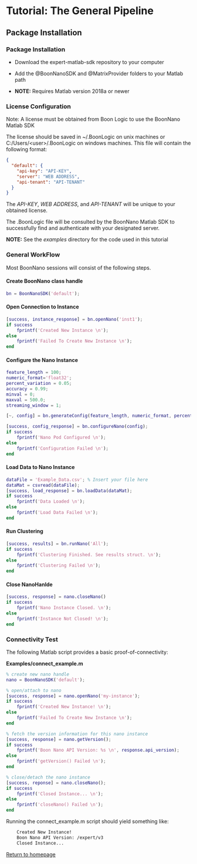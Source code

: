 # Tutorial: The General Pipeline

## Package Installation

### Package Installation

- Download the expert-matlab-sdk repository to your computer

- Add the @BoonNanoSDK and @MatrixProvider folders to your Matlab path

- **NOTE:** Requires Matlab version 2018a or newer

### License Configuration

Note: A license must be obtained from Boon Logic to use the BoonNano Matlab SDK

The license should be saved in ~/.BoonLogic on unix machines or C:/Users/\<user\>/.BoonLogic on windows machines. This file will contain the following format:

```json
{
  "default": {
    "api-key": "API-KEY",
    "server": "WEB ADDRESS",
    "api-tenant": "API-TENANT"
  }
}
```

The *API-KEY*, *WEB ADDRESS*, and *API-TENANT* will be unique to your obtained license.

The .BoonLogic file will be consulted by the BoonNano Matlab SDK to successfully find and authenticate with your designated server.



**NOTE:** See the *examples* directory for the code used in this tutorial


### General WorkFlow

Most BoonNano sessions will consist of the following steps.

#### Create BoonNano class handle

```matlab
bn = BoonNanoSDK('default');
```

#### Open Connection to Instance

```matlab
[success, instance_response] = bn.openNano('inst1');
if success
	fprintf('Created New Instance \n');
else
    fprintf('Failed To Create New Instance \n');
end
```


#### Configure the Nano Instance
```matlab
feature_length = 100;
numeric_format='float32';
percent_variation = 0.05;
accuracy = 0.99;
minval = 0;
maxval = 500.0;
streaming_window = 1;

[~, config] = bn.generateConfig(feature_length, numeric_format, percent_variation, accuracy, minval, maxval, streaming_window);

[success, config_response] = bn.configureNano(config);
if success
    fprintf('Nano Pod Configured \n');
else
    fprintf('Configuration Failed \n');
end
```

#### Load Data to Nano Instance

```matlab
dataFile = 'Example_Data.csv'; % Insert your file here
dataMat = csvread(dataFile);
[success, load_response] = bn.loadData(dataMat);
if success
    fprintf('Data Loaded \n');
else
    fprintf('Load Data Failed \n');
end
```

#### Run Clustering

```matlab
[success, results] = bn.runNano('All');
if success
    fprintf('Clustering Finished. See results struct. \n');
else
    fprintf('Clustering Failed \n');
end
```

#### Close NanoHanlde

```matlab
[success, response] = nano.closeNano()
if success
    fprintf('Nano Instance Closed. \n');
else
    fprintf('Instance Not Closed! \n');
end
```

### Connectivity Test

The following Matlab script provides a basic proof-of-connectivity:

**Examples/connect_example.m**

```matlab
% create new nano handle
nano = BoonNanoSDK('default');

% open/attach to nano
[success, response] = nano.openNano('my-instance');
if success
    fprintf('Created New Instance! \n');
else
    fprintf('Failed To Create New Instance \n');
end

% fetch the version information for this nano instance
[success, response] = nano.getVersion();
if success
    fprintf('Boon Nano API Version: %s \n', response.api_version);
else
    fprintf('getVersion() Failed \n');
end

% close/detach the nano instance
[success, reponse] = nano.closeNano();
if success
    fprintf('Closed Instance... \n');
else
    fprintf('closeNano() Failed \n');
end

```

Running the connect_example.m script should yield something like:

```sh
	Created New Instance!
	Boon Nano API Version: /expert/v3
	Closed Instance...
```

[Return to homepage](../README.md)